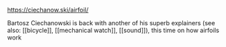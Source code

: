 https://ciechanow.ski/airfoil/

Bartosz Ciechanowski is back with another of his superb explainers (see also: [[bicycle]], [[mechanical watch]], [[sound]]), this time on how airfoils work